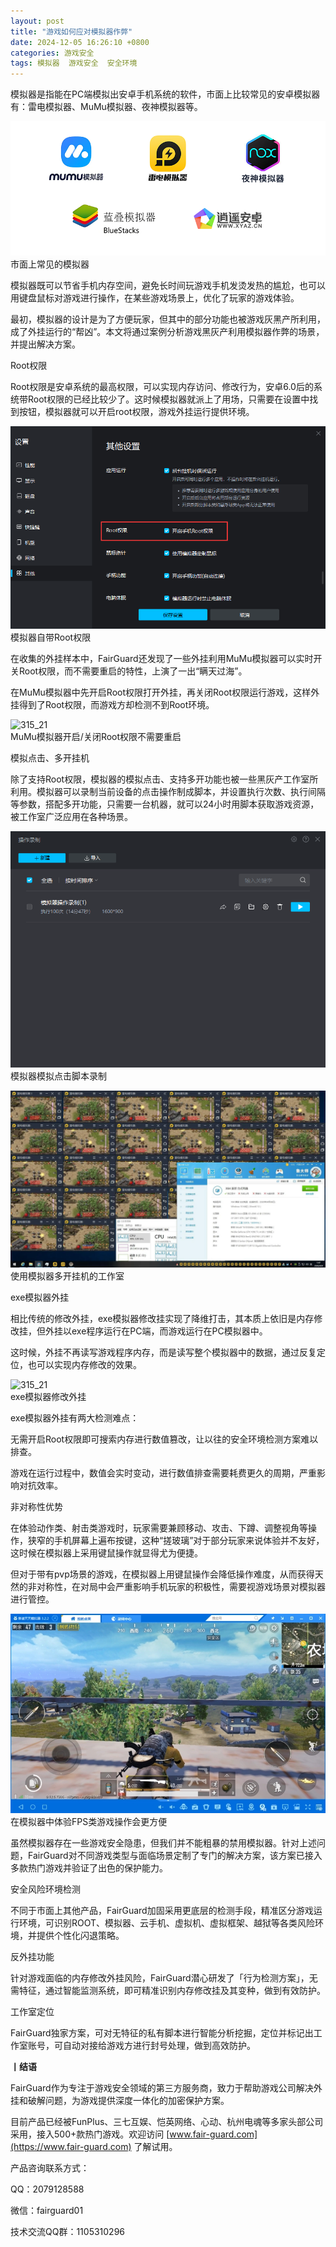 ```yaml
---
layout: post
title: "游戏如何应对模拟器作弊"
date: 2024-12-05 16:26:10 +0800
categories: 游戏安全
tags: 模拟器  游戏安全  安全环境
---
```


模拟器是指能在PC端模拟出安卓手机系统的软件，市面上比较常见的安卓模拟器有：雷电模拟器、MuMu模拟器、夜神模拟器等。<!-- more -->  

![315_21](/assets/res/202103/市面上常见的模拟器.png)  
市面上常见的模拟器  

模拟器既可以节省手机内存空间，避免长时间玩游戏手机发烫发热的尴尬，也可以用键盘鼠标对游戏进行操作，在某些游戏场景上，优化了玩家的游戏体验。  

最初，模拟器的设计是为了方便玩家，但其中的部分功能也被游戏灰黑产所利用，成了外挂运行的“帮凶”。本文将通过案例分析游戏黑灰产利用模拟器作弊的场景，并提出解决方案。  

Root权限  

Root权限是安卓系统的最高权限，可以实现内存访问、修改行为，安卓6.0后的系统带Root权限的已经比较少了。这时候模拟器就派上了用场，只需要在设置中找到按钮，模拟器就可以开启root权限，游戏外挂运行提供环境。  

![315_21](/assets/res/202103/模拟器root.png)  
模拟器自带Root权限  

在收集的外挂样本中，FairGuard还发现了一些外挂利用MuMu模拟器可以实时开关Root权限，而不需要重启的特性，上演了一出“瞒天过海”。  

在MuMu模拟器中先开启Root权限打开外挂，再关闭Root权限运行游戏，这样外挂得到了Root权限，而游戏方却检测不到Root环境。  

![315_21](/assets/res/mumu模拟器特性.gif)  
MuMu模拟器开启/关闭Root权限不需要重启  

模拟点击、多开挂机  

除了支持Root权限，模拟器的模拟点击、支持多开功能也被一些黑灰产工作室所利用。模拟器可以录制当前设备的点击操作制成脚本，并设置执行次数、执行间隔等参数，搭配多开功能，只需要一台机器，就可以24小时用脚本获取游戏资源，被工作室广泛应用在各种场景。  

![315_21](/assets/res/202103/模拟器录制挂机.png)  
模拟器模拟点击脚本录制  

![315_21](/assets/res/202103/模拟器多开挂机.png)  
使用模拟器多开挂机的工作室  

exe模拟器外挂  

相比传统的修改外挂，exe模拟器修改挂实现了降维打击，其本质上依旧是内存修改挂，但外挂以exe程序运行在PC端，而游戏运行在PC模拟器中。  

这时候，外挂不再读写游戏程序内存，而是读写整个模拟器中的数据，通过反复定位，也可以实现内存修改的效果。  

![315_21](/assets/res/exe模拟器外挂演示gif.gif)  
exe模拟器修改外挂  

exe模拟器外挂有两大检测难点：  

无需开启Root权限即可搜索内存进行数值篡改，让以往的安全环境检测方案难以排查。  

游戏在运行过程中，数值会实时变动，进行数值排查需要耗费更久的周期，严重影响对抗效率。  

非对称性优势  

在体验动作类、射击类游戏时，玩家需要兼顾移动、攻击、下蹲、调整视角等操作，狭窄的手机屏幕上遍布按键，这种“搓玻璃”对于部分玩家来说体验并不友好，这时候在模拟器上采用键鼠操作就显得尤为便捷。  

但对于带有pvp场景的游戏，在模拟器上用键鼠操作会降低操作难度，从而获得天然的非对称性，在对局中会严重影响手机玩家的积极性，需要视游戏场景对模拟器进行管控。  

![315_21](/assets/res/202103/模拟器fps游戏.jpg)  
在模拟器中体验FPS类游戏操作会更方便  

虽然模拟器存在一些游戏安全隐患，但我们并不能粗暴的禁用模拟器。针对上述问题，FairGuard对不同游戏类型与面临场景定制了专门的解决方案，该方案已接入多款热门游戏并验证了出色的保护能力。  

安全风险环境检测  

不同于市面上其他产品，FairGuard加固采用更底层的检测手段，精准区分游戏运行环境，可识别ROOT、模拟器、云手机、虚拟机、虚拟框架、越狱等各类风险环境，并提供个性化闪退策略。  

反外挂功能  

针对游戏面临的内存修改外挂风险，FairGuard潜心研发了「行为检测方案」，无需特征，通过智能监测系统，即可精准识别内存修改挂及其变种，做到有效防护。  

工作室定位  

FairGuard独家方案，可对无特征的私有脚本进行智能分析挖掘，定位并标记出工作室账号，可自动对接给游戏方进行封号处理，做到高效防护。  


**丨结语**  

FairGuard作为专注于游戏安全领域的第三方服务商，致力于帮助游戏公司解决外挂和破解问题，为游戏提供深度一体化的加密保护方案。  

目前产品已经被FunPlus、三七互娱、恺英网络、心动、杭州电魂等多家头部公司采用，接入500+款热门游戏。欢迎访问 [www.fair-guard.com](https://www.fair-guard.com) 了解试用。    

产品咨询联系方式：  

QQ：2079128588  

微信：fairguard01  

技术交流QQ群：1105310296  
